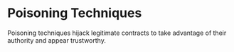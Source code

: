 # Poisoning Techniques

Poisoning techniques hijack legitimate contracts to take advantage of their authority and appear trustworthy.
